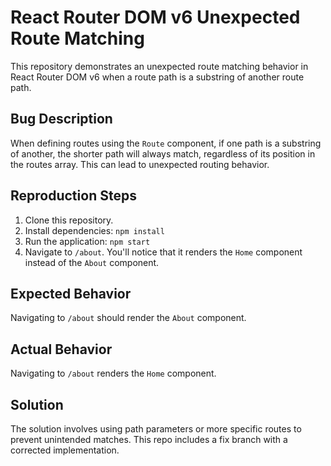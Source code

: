 # React Router DOM v6 Unexpected Route Matching

This repository demonstrates an unexpected route matching behavior in React Router DOM v6 when a route path is a substring of another route path.

## Bug Description

When defining routes using the `Route` component, if one path is a substring of another, the shorter path will always match, regardless of its position in the routes array. This can lead to unexpected routing behavior.

## Reproduction Steps

1. Clone this repository.
2. Install dependencies: `npm install`
3. Run the application: `npm start`
4. Navigate to `/about`. You'll notice that it renders the `Home` component instead of the `About` component.

## Expected Behavior

Navigating to `/about` should render the `About` component.

## Actual Behavior

Navigating to `/about` renders the `Home` component.

## Solution

The solution involves using path parameters or more specific routes to prevent unintended matches. This repo includes a fix branch with a corrected implementation.